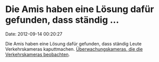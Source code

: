 Die Amis haben eine Lösung dafür gefunden, dass ständig \...
============================================================

Date: 2012-09-14 00:20:27

Die Amis haben eine Lösung dafür gefunden, dass ständig Leute
Verkehrskameras kaputtmachen. [Überwachungskameras, die die
Verkehrskameras
beobachten](http://www.wtop.com/58/3034979/New-cameras-to-watch-cameras-that-watch-you).
